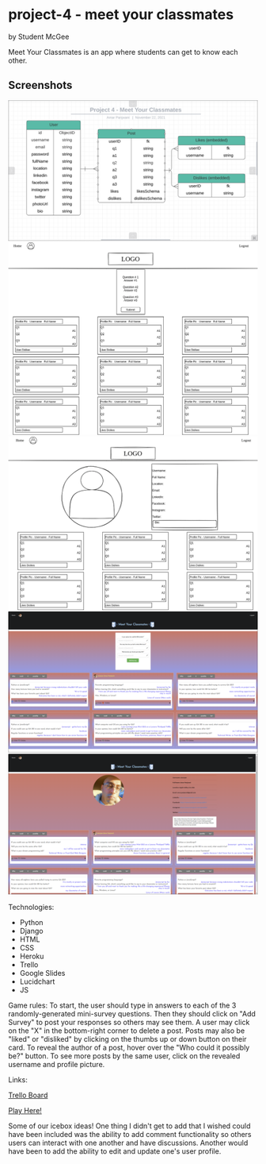 # project-4 - meet your classmates
by Student McGee   

Meet Your Classmates is an app where students can get to know each other. 

## Screenshots
<!-- Make screenshots all different sizes -->
![Screenshot of home page](https://github.com/amarpan/meet-your-classmates/raw/main/public/Screenshots/ERD.MYC.png)   
![Screenshot of Profile](https://github.com/amarpan/meet-your-classmates/raw/main/public/Screenshots/Homepage.Wireframe.MYC.png)
![Screenshot of  Profile](https://github.com/amarpan/meet-your-classmates/raw/main/public/Screenshots/ProfilePage.Wireframe.MYC.png)
![Screenshot of Profile](https://github.com/amarpan/meet-your-classmates/raw/main/public/Screenshots/FeedPage.png)
![Screenshot of Profile](https://github.com/amarpan/meet-your-classmates/raw/main/public/Screenshots/ProfilePage.png)


Technologies:
-   Python
-   Django
-   HTML
-   CSS
-   Heroku
-   Trello
-   Google Slides
-   Lucidchart
-   JS

Game rules:
  To start, the user should type in answers to each of the 3 randomly-generated mini-survey questions. Then they should click on "Add Survey" to post your responses so others may see them. A user may click on the "X" in the bottom-right corner to delete a post. Posts may also be "liked" or "disliked" by clicking on the thumbs up or down button on their card. To reveal the author of a post, hover over the "Who could it possibly be?" button. To see more posts by the same user, click on the revealed username and profile picture.

Links:

[Trello Board](https://trello.com/b/x4ViComX/meet-your-classmates-project-4)

<a href="https://meetyourclassmates.herokuapp.com/" target="_blank">Play Here!</a>

Some of our icebox ideas!
One thing I didn't get to add that I wished could have been included was the ability to add comment functionality so others users can interact with one another and have discussions. Another would have been to add the ability to edit and update one's user profile. 
